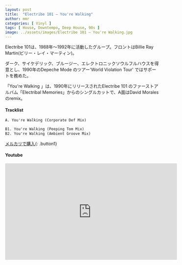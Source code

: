 ```yaml
---
layout: post
title:  "Electribe 101 – You're Walking"
author: mmr
categories: [ Vinyl ]
tags: [ House, Downtempo, Deep House, 90s ]
image: ../assets/images/Electribe 101 – You're Walking.jpg
---
```


Electribe 101は、1988年〜1992年に活動したグループ。フロントはBillie Ray Martin(ビリー・レイ・マーティン)。

ダーク、サイケデリック、ブルージー、エレクトロニックソウルフルハウスを得意とし、1990年のDepeche Mode のツアー'World Violation Tour' ではサポートを務めた。

「You're Walking 」は、1990年にリリースされたElectribe 101 のファーストアルバム「Electribal Memories」からのシングルカットで、A面はDavid Moralesのremix。

#### Tracklist
```md
A. You're Walking (Corporate Def Mix)

B1. You're Walking (Peeping Tom Mix)
B2. You're Walking (Ambient Groove Mix)
```

[メルカリで購入](https://jp.mercari.com/item/m12620645970?afid=6142608987){: .button1}

#### Youtube
<iframe width="560" height="315" src="https://www.youtube.com/embed/-nEPjIX8Ycg?si=Zt5OnBgg3bfkQKLE" title="YouTube video player" frameborder="0" allow="accelerometer; autoplay; clipboard-write; encrypted-media; gyroscope; picture-in-picture; web-share" referrerpolicy="strict-origin-when-cross-origin" allowfullscreen></iframe>
